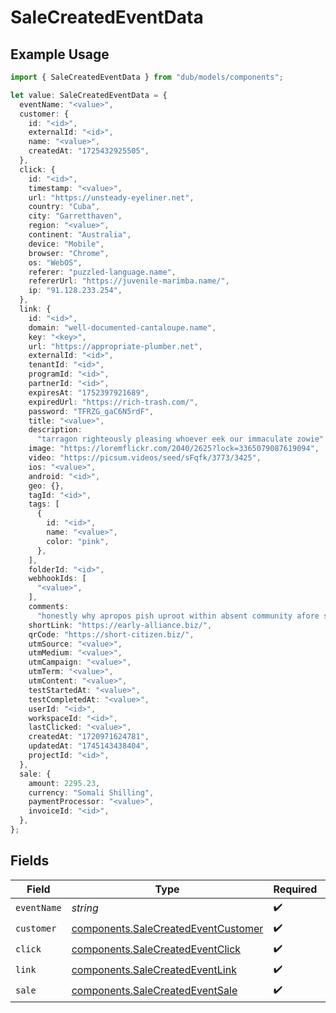 # SaleCreatedEventData

## Example Usage

```typescript
import { SaleCreatedEventData } from "dub/models/components";

let value: SaleCreatedEventData = {
  eventName: "<value>",
  customer: {
    id: "<id>",
    externalId: "<id>",
    name: "<value>",
    createdAt: "1725432925505",
  },
  click: {
    id: "<id>",
    timestamp: "<value>",
    url: "https://unsteady-eyeliner.net",
    country: "Cuba",
    city: "Garretthaven",
    region: "<value>",
    continent: "Australia",
    device: "Mobile",
    browser: "Chrome",
    os: "WebOS",
    referer: "puzzled-language.name",
    refererUrl: "https://juvenile-marimba.name/",
    ip: "91.128.233.254",
  },
  link: {
    id: "<id>",
    domain: "well-documented-cantaloupe.name",
    key: "<key>",
    url: "https://appropriate-plumber.net",
    externalId: "<id>",
    tenantId: "<id>",
    programId: "<id>",
    partnerId: "<id>",
    expiresAt: "1752397921689",
    expiredUrl: "https://rich-trash.com/",
    password: "TFRZG_gaC6N5rdF",
    title: "<value>",
    description:
      "tarragon righteously pleasing whoever eek our immaculate zowie",
    image: "https://loremflickr.com/2040/2625?lock=3365079087619094",
    video: "https://picsum.videos/seed/sFqfk/3773/3425",
    ios: "<value>",
    android: "<id>",
    geo: {},
    tagId: "<id>",
    tags: [
      {
        id: "<id>",
        name: "<value>",
        color: "pink",
      },
    ],
    folderId: "<id>",
    webhookIds: [
      "<value>",
    ],
    comments:
      "honestly why apropos pish uproot within absent community afore shoulder thump",
    shortLink: "https://early-alliance.biz/",
    qrCode: "https://short-citizen.biz/",
    utmSource: "<value>",
    utmMedium: "<value>",
    utmCampaign: "<value>",
    utmTerm: "<value>",
    utmContent: "<value>",
    testStartedAt: "<value>",
    testCompletedAt: "<value>",
    userId: "<id>",
    workspaceId: "<id>",
    lastClicked: "<value>",
    createdAt: "1720971624781",
    updatedAt: "1745143438404",
    projectId: "<id>",
  },
  sale: {
    amount: 2295.23,
    currency: "Somali Shilling",
    paymentProcessor: "<value>",
    invoiceId: "<id>",
  },
};
```

## Fields

| Field                                                                                      | Type                                                                                       | Required                                                                                   | Description                                                                                |
| ------------------------------------------------------------------------------------------ | ------------------------------------------------------------------------------------------ | ------------------------------------------------------------------------------------------ | ------------------------------------------------------------------------------------------ |
| `eventName`                                                                                | *string*                                                                                   | :heavy_check_mark:                                                                         | N/A                                                                                        |
| `customer`                                                                                 | [components.SaleCreatedEventCustomer](../../models/components/salecreatedeventcustomer.md) | :heavy_check_mark:                                                                         | N/A                                                                                        |
| `click`                                                                                    | [components.SaleCreatedEventClick](../../models/components/salecreatedeventclick.md)       | :heavy_check_mark:                                                                         | N/A                                                                                        |
| `link`                                                                                     | [components.SaleCreatedEventLink](../../models/components/salecreatedeventlink.md)         | :heavy_check_mark:                                                                         | N/A                                                                                        |
| `sale`                                                                                     | [components.SaleCreatedEventSale](../../models/components/salecreatedeventsale.md)         | :heavy_check_mark:                                                                         | N/A                                                                                        |
